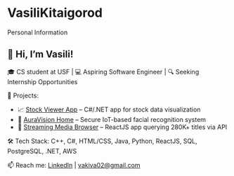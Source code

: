 # VasiliKitaigorod
Personal Information

## 👋 Hi, I’m Vasili!

🎓 CS student at USF | 💻 Aspiring Software Engineer | 🔍 Seeking Internship Opportunities

🚀 Projects:
- 📈 [Stock Viewer App](https://github.com/vakiva02/stock-viewer) – C#/.NET app for stock data visualization
- 🔐 [AuraVision Home](https://github.com/vakiva02/auravision-home) – Secure IoT-based facial recognition system
- 🎥 [Streaming Media Browser](https://github.com/vakiva02/MovieStream) – ReactJS app querying 280K+ titles via API

🛠 Tech Stack: C++, C#, HTML/CSS, Java, Python, ReactJS, SQL, PostgreSQL, .NET, AWS

📫 Reach me: [LinkedIn](https://www.linkedin.com/in/vasilikitaigorodv) | vakiva02@gmail.com
